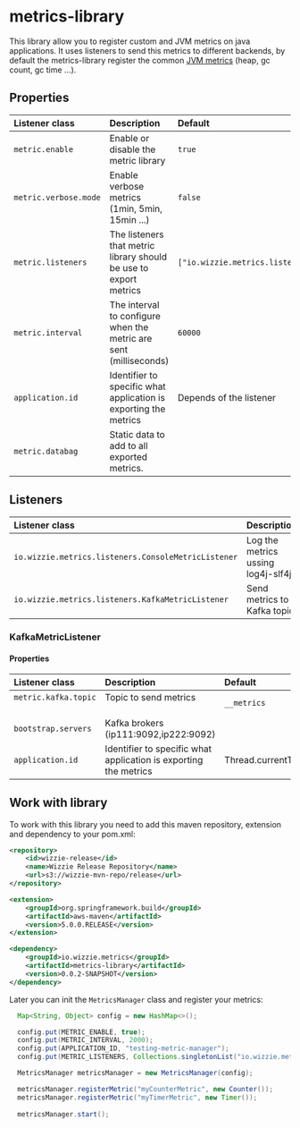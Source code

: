 # metrics-library

This library allow you to register custom and JVM metrics on java applications. It uses listeners to send this metrics to different backends, by default the metrics-library register the common [JVM metrics](https://github.com/wizzie-io/metrics-library/blob/master/src/main/java/io/wizzie/metrics/MetricsManager.java#L81) (heap, gc count, gc time ...).

## Properties

| Listener class           | Description                                                       | Default        | Type|
| :-------------           | :-------------                                                    | :------------- | :---- |
| `metric.enable`          | Enable or disable the metric library                              | `true`         | boolean |
| `metric.verbose.mode`    | Enable verbose metrics (1min, 5min, 15min ...)                    | `false`        | boolean |
| `metric.listeners`       | The listeners that metric library should be use to export metrics | `["io.wizzie.metrics.listeners.ConsoleMetricListener"]`               | List |
| `metric.interval`        | The interval to configure when the metric are sent (milliseconds) | `60000`        | Long |
| `application.id`         | Identifier to specific what application is exporting the metrics  | Depends of the listener                | String |
| `metric.databag`         | Static data to add to all exported metrics.                       |                | Map[String, Object] |

## Listeners

| Listener class                                       | Description                         |
| :-------------                                       | :-------------                      |
| `io.wizzie.metrics.listeners.ConsoleMetricListener`  | Log the metrics ussing log4j-slf4j  |
| `io.wizzie.metrics.listeners.KafkaMetricListener`    | Send metrics to Kafka topic         |

### KafkaMetricListener

#### Properties

| Listener class           | Description                                       | Default        | Type   |
| :-------------           | :-------------                                    | :------------- | :----  |
| `metric.kafka.topic`     | Topic to send metrics                             | `__metrics` | String |
| `bootstrap.servers`      | Kafka brokers (ip111:9092,ip222:9092)             |                | String |
| `application.id`         | Identifier to specific what application is exporting the metrics | Thread.currentThread().getName()| String |

## Work with library

To work with this library you need to add this maven repository, extension and dependency to your pom.xml:

```xml
<repository>
    <id>wizzie-release</id>
    <name>Wizzie Release Repository</name>
    <url>s3://wizzie-mvn-repo/release</url>
</repository>
```

```xml
<extension>
    <groupId>org.springframework.build</groupId>
    <artifactId>aws-maven</artifactId>
    <version>5.0.0.RELEASE</version>
</extension>
```

```xml
<dependency>
    <groupId>io.wizzie.metrics</groupId>
    <artifactId>metrics-library</artifactId>
    <version>0.0.2-SNAPSHOT</version>
</dependency>
```


Later you can init the `MetricsManager` class and register your metrics:

```java
  Map<String, Object> config = new HashMap<>();

  config.put(METRIC_ENABLE, true);
  config.put(METRIC_INTERVAL, 2000);
  config.put(APPLICATION_ID, "testing-metric-manager");
  config.put(METRIC_LISTENERS, Collections.singletonList("io.wizzie.metrics.listeners.ConsoleMetricListener"));

  MetricsManager metricsManager = new MetricsManager(config);

  metricsManager.registerMetric("myCounterMetric", new Counter());
  metricsManager.registerMetric("myTimerMetric", new Timer());
  
  metricsManager.start();
```
